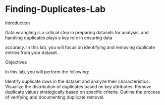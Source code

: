 # Finding-Duplicates-Lab

Introduction



Data wrangling is a critical step in preparing datasets for analysis, and handling duplicates plays a key role in ensuring data 

accuracy. In this lab, you will focus on identifying and removing duplicate entries from your dataset.



Objectives



In this lab, you will perform the following:



Identify duplicate rows in the dataset and analyze their characteristics.
Visualize the distribution of duplicates based on key attributes.
Remove duplicate values strategically based on specific criteria.
Outline the process of verifying and documenting duplicate removal.
